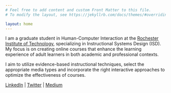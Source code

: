 ```yaml
---
# Feel free to add content and custom Front Matter to this file.
# To modify the layout, see https://jekyllrb.com/docs/themes/#overriding-theme-defaults

layout: home
---
```


I am a graduate student in Human-Computer Interaction at the [Rochester Institute of Technology][RIT], specializing in Instructional Systems Design (ISD). My focus is on creating online courses that enhance the learning experience of adult learners in both academic and professional contexts. 

I aim to utilize evidence-based instructional techniques, select the appropriate media types and incorporate the right interactive approaches to optimize the effectiveness of courses.

[LinkedIn][linkedin] \| [Twitter][twitter] \| [Medium][medium]

[RIT]: https://www.rit.edu/
[linkedin]: https://www.linkedin.com/in/nataliaeg
[twitter]: https://twitter.com/verrynatalia
[medium]: https://medium.com/@verrynatalia